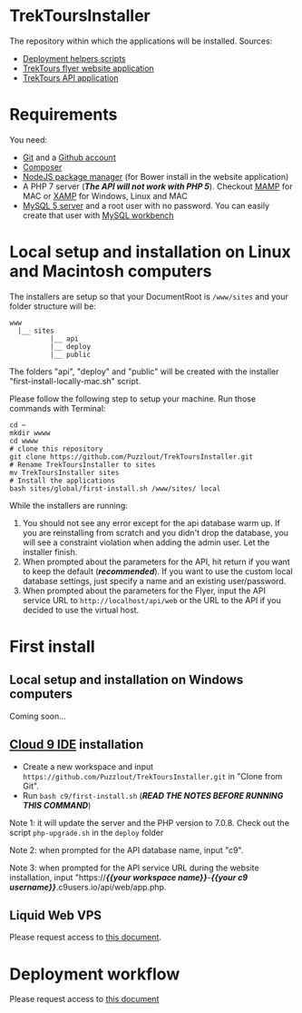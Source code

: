 # TrekToursInstaller

The repository within which the applications will be installed.
Sources:
- [Deployment helpers scripts](https://github.com/Puzzlout/CloudDeploy)
- [TrekTours flyer website application](https://github.com/Puzzlout/TrekToursFlyer)
- [TrekTours API application](https://github.com/Puzzlout/TrekToursApi)

# Requirements

You need:

- [Git](https://git-scm.com/) and a [Github account](https://github.com/)
- [Composer](https://getcomposer.org/)
- [NodeJS package manager](https://www.npmjs.com/) (for Bower install in the website application)
- A PHP 7 server (***The API will not work with PHP 5***). Checkout [MAMP](https://www.mamp.info/) for MAC or [XAMP](https://www.apachefriends.org/fr/index.html) for Windows, Linux and MAC
- [MySQL 5 server](https://www.mysql.com/downloads/) and a root user with no password. You can easily create that user with [MySQL workbench](https://www.mysql.fr/products/workbench/)

# Local setup and installation on Linux and Macintosh computers

The installers are setup so that your DocumentRoot is `/www/sites` and your folder structure will be:

```
www
  |__ sites
		  |__ api
		  |__ deploy
		  |__ public
```

The folders "api", "deploy" and "public" will be created with the installer "first-install-locally-mac.sh" script.

Please follow the following step to setup your machine. Run those commands with Terminal:
```
cd ~
mkdir wwww
cd wwww
# clone this repository
git clone https://github.com/Puzzlout/TrekToursInstaller.git
# Rename TrekToursInstaller to sites
mv TrekToursInstaller sites
# Install the applications
bash sites/global/first-install.sh /www/sites/ local
```

While the installers are running:

1. You should not see any error except for the api database warm up. If you are reinstalling from scratch and you didn't drop the database, you will see a constraint violation when adding the admin user. Let the installer finish.
2. When prompted about the parameters for the API, hit return if you want to keep the default (***recommended***). If you want to use the custom local database settings, just specify a name and an existing user/password.
3. When prompted about the parameters for the Flyer, input the API service URL to `http://localhost/api/web` or the URL to the API if you decided to use the virtual host. 

# First install

## Local setup and installation on Windows computers

Coming soon...

## [Cloud 9 IDE](http://c9.io/) installation

- Create a new workspace and input `https://github.com/Puzzlout/TrekToursInstaller.git` in "Clone from Git".
- Run `bash c9/first-install.sh` (***READ THE NOTES BEFORE RUNNING THIS COMMAND***)

Note 1: it will update the server and the PHP version to 7.0.8. Check out the script `php-upgrade.sh` in the `deploy` folder

Note 2: when prompted for the API database name, input "c9".

Note 3: when prompted for the API service URL during the website installation, input "https://***{{your workspace name}}***-***{{your c9 username}}***.c9users.io/api/web/app.php.

## Liquid Web VPS

Please request access to [this document](https://docs.google.com/document/d/1uwbUdu9l-lI1F9FPJtusEDkuP1QLmtPd3f9KLSchQdY).

# Deployment workflow

Please request access to [this document](https://docs.google.com/spreadsheets/d/1rPxuFO0dfY1AmP2R_4Gr2nU1lPeWsOrXVhJFTwE3Vtg)
